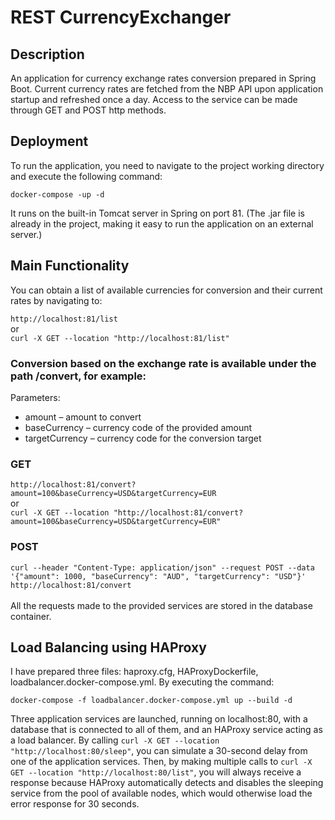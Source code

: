 # REST CurrencyExchanger

## Description
An application for currency exchange rates conversion prepared in Spring Boot. Current currency rates are fetched from the NBP API upon application startup and refreshed once a day. Access to the service can be made through GET and POST http methods. 

## Deployment
To run the application, you need to navigate to the project working directory and execute the following command:

`docker-compose -up -d`

It runs on the built-in Tomcat server in Spring on port 81.
(The .jar file is already in the project, making it easy to run the application on an external server.)

## Main Functionality

You can obtain a list of available currencies for conversion and their current rates by navigating to:

`http://localhost:81/list`<br>
or<br>
`curl -X GET --location "http://localhost:81/list"`

### Conversion based on the exchange rate is available under the path /convert, for example:
Parameters:
- amount – amount to convert
- baseCurrency – currency code of the provided amount
- targetCurrency – currency code for the conversion target

### GET
`http://localhost:81/convert?amount=100&baseCurrency=USD&targetCurrency=EUR`<br>
or<br>
`curl -X GET --location "http://localhost:81/convert?amount=100&baseCurrency=USD&targetCurrency=EUR"`

### POST
`curl --header "Content-Type: application/json" --request POST --data '{"amount": 1000, "baseCurrency": "AUD", "targetCurrency": "USD"}' http://localhost:81/convert`
<br>
<br>
All the requests made to the provided services are stored in the database container.

## Load Balancing using HAProxy

I have prepared three files: haproxy.cfg, HAProxyDockerfile, loadbalancer.docker-compose.yml.
By executing the command:

`docker-compose -f loadbalancer.docker-compose.yml up --build -d` <br>

Three application services are launched, running on localhost:80, with a database that is connected to all of them, and an HAProxy service acting as a load balancer.
By calling `curl -X GET --location "http://localhost:80/sleep"`, you can simulate a 30-second delay from one of the application services. Then, by making multiple calls to `curl -X GET --location "http://localhost:80/list"`, you will always receive a response because HAProxy automatically detects and disables the sleeping service from the pool of available nodes, which would otherwise load the error response for 30 seconds.


